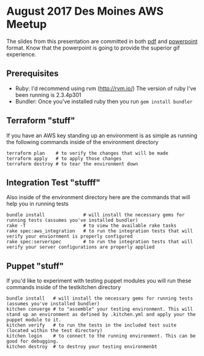 # August 2017 Des Moines AWS Meetup

The slides from this presentation are committed in both [pdf](2017-08-02-AWS-Meetup.pdf) and [powerpoint](2017-08-02-AWS-Meetup.pptx) format. Know that the powerpoint is going to provide the superior gif experience.

## Prerequisites

* Ruby: I'd recommend using rvm (http://rvm.io/) The version of ruby I've been running is 2.3.4p301
* Bundler: Once you've installed ruby then you run `gem install bundler`

## Terraform "stuff"

If you have an AWS key standing up an environment is as simple as running the following commands inside of the environment directory

    terraform plan    # to verify the changes that will be made
    terraform apply   # to apply those changes
    terraform destroy # to tear the environment down

## Integration Test "stufff"

Also inside of the environment directory here are the commands that will help you in running tests

    bundle install              # will install the necessary gems for running tests (assumes you've installed bundler)
    rake -T                     # to view the available rake tasks
    rake spec:aws_integration   # to run the integration tests that will verify your enviornment is properly configured
    rake spec:serverspec        # to run the integration tests that will verify your server configurations are properly applied

## Puppet "stuff"

If you'd like to experiment with testing puppet modules you will run these commands inside of the testkitchen directory

    bundle install   # will install the necessary gems for running tests (assumes you've installed bundler)
    kitchen converge # to "assemble" your testing environment. This will stand up an environment as defined by .kitchen.yml and apply your the puppet module to it.
    kitchen verify   # to run the tests in the included test suite (located within the test directory)
    kitchen login    # to connect to the running environment. This can be good for debugging.
    kitchen destroy  # to destroy your testing environmenbt
